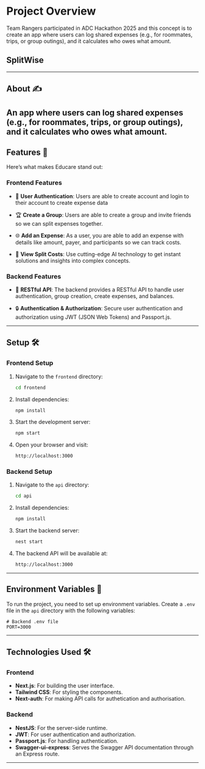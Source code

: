# Project Overview
Team Rangers participated in ADC Hackathon 2025 and this concept is to create an app where users can log shared expenses (e.g., for roommates, trips, or group outings), and it calculates who owes what amount.

## SplitWise
---

## About ✍️

An app where users can log shared expenses (e.g., for roommates, trips, or group outings), and it calculates who owes what amount.
---

## Features 🌠

Here’s what makes Educare stand out:

### Frontend Features

- 📖 **User Authentication**:
         Users are able to create account and login to their account to create expense data

- 🏆 **Create a Group**:
         Users are able to create a group and invite friends so we can split expenses together.

- 🌐 **Add an Expense**:
         As a user, you are able to add an expense with details like amount, payer, and participants so we can track costs.

- 🤖 **View Split Costs**:
  Use cutting-edge AI technology to get instant solutions and insights into complex concepts.

### Backend Features

- 🚀 **RESTful API**:
  The backend provides a RESTful API to handle user authentication, group creation, create expenses, and balances.

- 🔒 **Authentication & Authorization**:
  Secure user authentication and authorization using JWT (JSON Web Tokens) and Passport.js.


---

## Setup 🛠️

### Frontend Setup

1. Navigate to the `frontend` directory:

   ```bash
   cd frontend
   ```

2. Install dependencies:

   ```bash
   npm install
   ```

3. Start the development server:

   ```bash
   npm start
   ```

4. Open your browser and visit:

   ```bash
   http://localhost:3000
   ```

### Backend Setup

1. Navigate to the `api` directory:

   ```bash
   cd api
   ```

2. Install dependencies:

   ```bash
   npm install
   ```

3. Start the backend server:

   ```bash
   nest start
   ```

4. The backend API will be available at:

   ```bash
   http://localhost:3000
   ```

---

## Environment Variables 🔑

To run the project, you need to set up environment variables. Create a `.env` file in the `api` directory with the following variables:

```env
# Backend .env file
PORT=3000

```

---

## Technologies Used 🛠️

### Frontend

- **Next.js**: For building the user interface.
- **Tailwind CSS**: For styling the components.
- **Next-auth**: For making API calls for authetication and authorisation.

### Backend

- **NestJS**: For the server-side runtime.
- **JWT**: For user authentication and authorization.
- **Passport.js**: For handling authentication.
- **Swagger-ui-express**: Serves the Swagger API documentation through an Express route.

---
